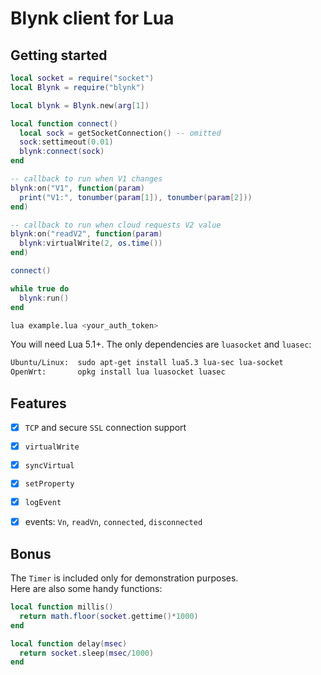 # Blynk client for Lua

## Getting started

```lua
local socket = require("socket")
local Blynk = require("blynk")

local blynk = Blynk.new(arg[1])

local function connect()
  local sock = getSocketConnection() -- omitted
  sock:settimeout(0.01)
  blynk:connect(sock)
end

-- callback to run when V1 changes
blynk:on("V1", function(param)
  print("V1:", tonumber(param[1]), tonumber(param[2]))
end)

-- callback to run when cloud requests V2 value
blynk:on("readV2", function(param)
  blynk:virtualWrite(2, os.time())
end)

connect()

while true do
  blynk:run()
end
```

```sh
lua example.lua <your_auth_token>
```

You will need Lua 5.1+. The only dependencies are `luasocket` and `luasec`:

```sh
Ubuntu/Linux:  sudo apt-get install lua5.3 lua-sec lua-socket
OpenWrt:       opkg install lua luasocket luasec
```

## Features
- [x] `TCP` and secure `SSL` connection support
- [x] `virtualWrite`
- [x] `syncVirtual`
- [x] `setProperty`
- [x] `logEvent`
- [x] events: `Vn`, `readVn`, `connected`, `disconnected`


## Bonus

The `Timer` is included only for demonstration purposes.  
Here are also some handy functions:

```lua
local function millis()
  return math.floor(socket.gettime()*1000)
end

local function delay(msec)
  return socket.sleep(msec/1000)
end
```
